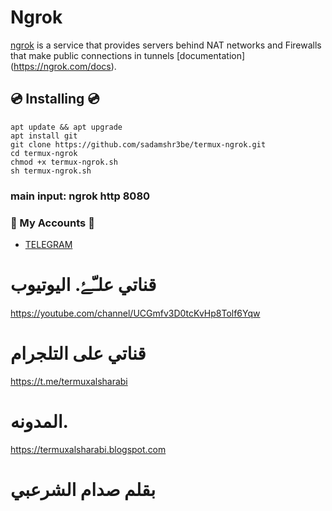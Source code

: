 # Ngrok
[ngrok](https://ngrok.com/) is a service that provides servers behind NAT networks and Firewalls that make public connections in tunnels [documentation] (https://ngrok.com/docs).

## 💿 Installing 💿
```
apt update && apt upgrade
apt install git
git clone https://github.com/sadamshr3be/termux-ngrok.git
cd termux-ngrok
chmod +x termux-ngrok.sh
sh termux-ngrok.sh
```
### main input: ngrok http 8080

### 👤 My Accounts 👤

* [TELEGRAM](https://t.me/termuxalsharabi)


# قناتي علـّۓ. اليوتيوب 

https://youtube.com/channel/UCGmfv3D0tcKvHp8Tolf6Yqw

# قناتي على التلجرام 

https://t.me/termuxalsharabi
# المدونه. 

https://termuxalsharabi.blogspot.com

# بقلم صدام الشرعبي